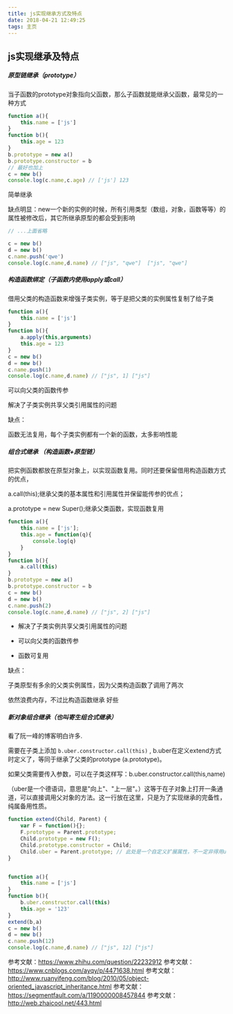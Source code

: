 ```yaml
---
title: js实现继承方式及特点
date: 2018-04-21 12:49:25
tags: 主页
---
```


## js实现继承及特点

<!-- more -->


##### 原型链继承（prototype）

当子函数的prototype对象指向父函数，那么子函数就能继承父函数，最常见的一种方式

```js
function a(){
	this.name = ['js']
}
function b(){
	this.age = 123
}
b.prototype = new a()
b.prototype.constructor = b
// 最好也加上
c = new b()
console.log(c.name,c.age) // ['js'] 123
```

简单继承

缺点明显：new一个新的实例的时候，所有引用类型（数组，对象，函数等等）的属性被修改后，其它所继承原型的都会受到影响

```js
// ...上面省略

c = new b()
d = new b()
c.name.push('qwe')
console.log(c.name,d.name) // ["js", "qwe"]  ["js", "qwe"]
```


##### 构造函数绑定（子函数内使用apply或call）

借用父类的构造函数来增强子类实例，等于是把父类的实例属性复制了给子类

```js
function a(){
	this.name = ['js']
}
function b(){
	a.apply(this,arguments)
	this.age = 123
}
c = new b()
d = new b()
c.name.push(1)
console.log(c.name,d.name) // ["js", 1] ["js"]
```

可以向父类的函数传参

解决了子类实例共享父类引用属性的问题

缺点：

函数无法复用，每个子类实例都有一个新的函数，太多影响性能


##### 组合式继承 （构造函数+原型链）

把实例函数都放在原型对象上，以实现函数复用。同时还要保留借用构造函数方式的优点，

a.call(this);继承父类的基本属性和引用属性并保留能传参的优点；

a.prototype = new Super();继承父类函数，实现函数复用

```js
function a(){
	this.name = ['js'];
	this.age = function(q){
		console.log(q)
	}
}
function b(){
	a.call(this)
}
b.prototype = new a()
b.prototype.constructor = b
c = new b()
d = new b()
c.name.push(2)
console.log(c.name,d.name) // ["js", 2] ["js"]
```

- 解决了子类实例共享父类引用属性的问题

- 可以向父类的函数传参

- 函数可复用

缺点：

子类原型有多余的父类实例属性，因为父类构造函数了调用了两次

依然浪费内存，不过比构造函数继承 好些


##### 新对象组合继承（也叫寄生组合式继承）

看了阮一峰的博客明白许多.

需要在子类上添加 `b.uber.constructor.call(this)` , b.uber在定义extend方式时定义了，等同于继承了父类的prototype (a.prototype)。

如果父类需要传入参数，可以在子类这样写：b.uber.constructor.call(this,name)

（uber是一个德语词，意思是"向上"、"上一层"。）这等于在子对象上打开一条通道，可以直接调用父对象的方法。这一行放在这里，只是为了实现继承的完备性，纯属备用性质。

```js
function extend(Child, Parent) {
	var F = function(){};
	F.prototype = Parent.prototype;
	Child.prototype = new F();
	Child.prototype.constructor = Child;
	Child.uber = Parent.prototype; // 此处是一个自定义扩展属性，不一定非得用uber，目的是在定义子类时调用
}


function a(){
	this.name = ['js']
}
function b(){
	b.uber.constructor.call(this) 
	this.age = '123'
}
extend(b,a)
c = new b()
d = new b()
c.name.push(12)
console.log(c.name,d.name) // ["js", 12] ["js"]
```


参考文献：https://www.zhihu.com/question/22232912
参考文献：https://www.cnblogs.com/ayqy/p/4471638.html
参考文献：http://www.ruanyifeng.com/blog/2010/05/object-oriented_javascript_inheritance.html
参考文献：https://segmentfault.com/a/1190000008457844
参考文献：http://web.zhaicool.net/443.html